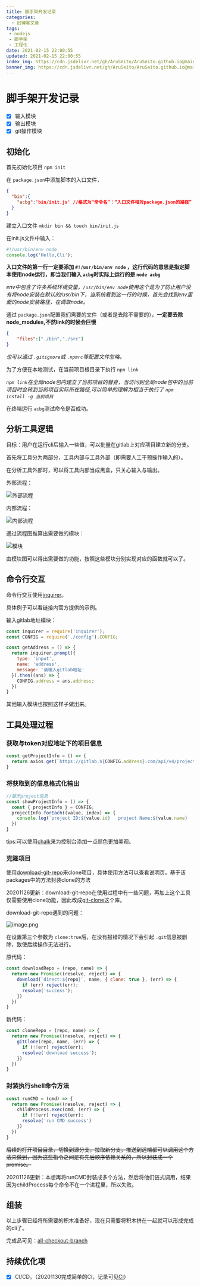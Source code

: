 ```yaml
---
title: 脚手架开发记录
categories:
  - 旧博客文章
tags:
 - nodejs
 - 脚手架
 - 工程化
date: 2021-02-15 22:00:55
updated: 2021-02-15 22:00:55
index_img: https://cdn.jsdelivr.net/gh/AruSeito/AruSeito.github.io@main/source/img/banner/bg19.jpg
banner_img: https://cdn.jsdelivr.net/gh/AruSeito/AruSeito.github.io@main/source/img/banner/bg19.jpg
---
```

# 脚手架开发记录

* [x] 输入模块
* [x] 输出模块
* [x] git操作模块

## 初始化

首先初始化项目 `npm init`

在 `package.json`中添加脚本的入口文件，

```json
{
  "bin":{
    "acbg":'bin/init.js' //格式为“命令名”：“入口文件相对package.json的路径”
  }
}
```

建立入口文件 `mkdir bin && touch bin/init.js`

在init.js文件中输入：

```javascript
#!/usr/bin/env node
console.log('Hello,Cli');
```

**入口文件的第一行一定要添加 `#!/usr/bin/env node` ，这行代码的意思是指定脚本使用node运行，即当我们输入 `acbg`时实际上运行的是 `node acbg`**

*env中包含了许多系统环境变量，`/usr/bin/env node`使用这个是为了防止用户没有将node安装在默认的/usr/bin下，当系统看到这一行的时候，首先会找到env里面的node安装路径，在调取node。*

通过 `package.json`配置我们需要的文件（或者是去除不需要的），**一定要去除node_modules,不然link的时候会巨慢**

```json
{
	"files":["./bin","./src"]
}
```

*也可以通过 `.gitignore`或 `.npmrc`等配置文件忽略。*

为了方便在本地测试，在当前项目根目录下执行 `npm link`

*`npm link`在全局node包内建立了当前项目的替身，当访问到全局node包中的当前项目时会转到当前项目实际所在路径,可以简单的理解为相当于执行了 `npm install -g 当前项目`*

在终端运行 `acbg`测试命令是否成功。

## 分析工具逻辑

目标：用户在运行cli后输入一些值，可以批量在gitlab上对应项目建立新的分支。

首先将工具分为两部分，工具内部与工具外部（即需要人工干预操作输入的）。

在分析工具外部时，可以将工具内部当成黑盒，只关心输入与输出。

外部流程：

![外部流程](https://chenxiumiao-1252816278.cos.ap-beijing.myqcloud.com/2020/11/24/%E5%A4%96%E9%83%A8%E6%B5%81%E7%A8%8B.png)

内部流程：

![内部流程](https://chenxiumiao-1252816278.cos.ap-beijing.myqcloud.com/2020/11/24/%E5%86%85%E9%83%A8%E6%B5%81%E7%A8%8B.png)

通过流程图推算出需要做的模块：

![模块](https://chenxiumiao-1252816278.cos.ap-beijing.myqcloud.com/2020/11/24/%E6%A8%A1%E5%9D%97.png)

由模块图可以得出需要做的功能，按照这些模块分别实现对应的函数就可以了。

## 命令行交互

命令行交互使用[inquirer](https://www.npmjs.com/package/inquirer)。

具体例子可以看链接内官方提供的示例。

输入gitlab地址模块：

```javascript
const inquirer = require('inquirer');
const CONFIG = require('./config').CONFIG;

const getAddress = () => {
  return inquirer.prompt({
    type: 'input',
    name: 'address',
    message: '请输入gitlab地址'
  }).then((ans) => {
    CONFIG.address = ans.address;
  })
}
```

其他输入模块也按照这样子做出来。

## 工具处理过程

### 获取与token对应地址下的项目信息

```javascript
const getProjectInfo = () => {
  return axios.get(`https://gitlab.${CONFIG.address}.com/api/v4/projects?private_token=${CONFIG.token}`)
}
```

### 将获取到的信息格式化输出

```javascript
//展示project信息
const showProjectInfo = () => {
  const { projectInfo } = CONFIG;
  projectInfo.forEach((value, index) => {
    console.log(`project ID:${value.id}   project Name:${value.name}    project repo:${value.repo}`);
  })
}
```

tips:可以使用[chalk](https://www.npmjs.com/package/chalk)来为控制台添加一点颜色更加美观。

### 克隆项目

使用[download-git-repo](https://www.npmjs.com/package/download-git-repo)来clone项目，具体使用方法可以查看说明页。基于该packages中的方法封装clone的方法

20201126更新：download-git-repo在使用过程中有一些问题，再加上这个工具仅需要使用clone功能，因此改成[git-clone](https://www.npmjs.com/package/git-clone)这个库。

download-git-repo遇到的问题：

![image.png](https://chenxiumiao-1252816278.cos.ap-beijing.myqcloud.com/2020/11/26/1606398697.png)

在设置第三个参数为 `clone:true`后，在没有报错的情况下会引起 `.git`信息被删除，致使后续操作无法进行。

原代码：

```javascript
const downloadRepo = (repo, name) => {
  return new Promise((resolve, reject) => {
    download(`direct:${repo}`, name, { clone: true }, (err) => {
      if (err) reject(err);
      resolve('success');
    })
  })
}
```

新代码：

```javascript
const cloneRepo = (repo, name) => {
  return new Promise((resolve, reject) => {
    gitClone(repo, name, (err) => {
      if (!!err) reject(err);
      resolve('download success');
    })
  })
}
```

### 封装执行shell命令方法

```javascript
const runCMD = (cmd) => {
  return new Promise((resolve, reject) => {
    childProcess.exec(cmd, (err) => {
      if (!!err) reject(err);
      resolve('run CMD success')
    })
  })
}
```

~~后续的打开项目目录，切换到源分支，拉取新分支，推送到远端都可以调用这个方法来做到，因为这些指令之间是有先后顺序依赖关系的，所以封装成一个promise。~~

20201126更新：本想再将runCMD封装成多个方法，然后将他们链式调用，结果因为childProcess每个命令不在一个进程里，所以失败。

## 组装

以上步骤已经将所需要的积木准备好，现在只需要将积木拼在一起就可以形成完成的cli了。

完成品可见：[all-checkout-branch](https://github.com/AruSeito/all-checkout-gitlab)

## 持续优化项
* [x] CI/CD。（20201130完成简单的CI，记录可见[CI](https://aruseito.github.io/2021/02/15/travis-ci-%E5%AD%A6%E4%B9%A0%E8%AE%B0%E5%BD%95/)）
